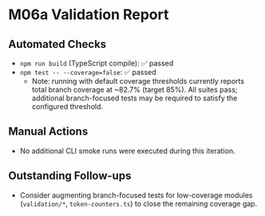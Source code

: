 # M06a Validation Report

## Automated Checks

- `npm run build` (TypeScript compile): ✅ passed
- `npm test -- --coverage=false`: ✅ passed
  - Note: running with default coverage thresholds currently reports total branch coverage at ~82.7% (target 85%). All suites pass; additional branch-focused tests may be required to satisfy the configured threshold.

## Manual Actions

- No additional CLI smoke runs were executed during this iteration.

## Outstanding Follow-ups

- Consider augmenting branch-focused tests for low-coverage modules (`validation/*`, `token-counters.ts`) to close the remaining coverage gap.
